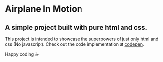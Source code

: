 # Airplane In Motion

## A simple project built with pure html and css.
This project is intended to showcase the superpowers of just only html and css (No javascript).
Check out the code implementation at [codepen](https://codepen.io/Codedken/pen/Vwrqzpz).

Happy coding ☕
